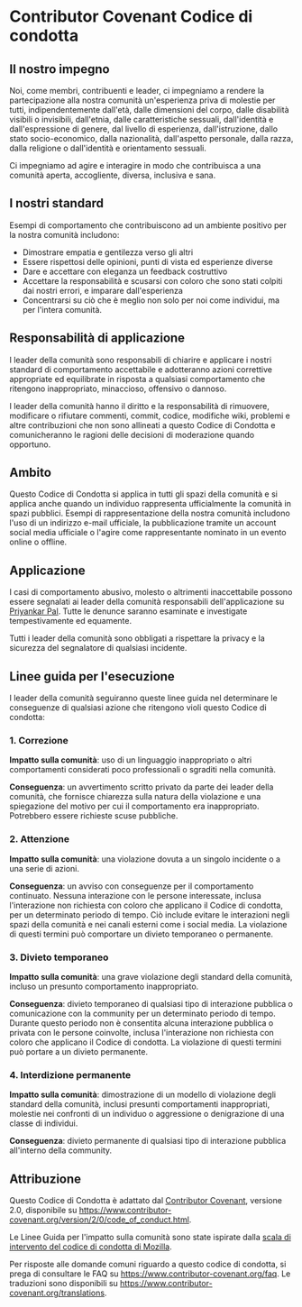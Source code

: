 # Contributor Covenant Codice di condotta

## Il nostro impegno

Noi, come membri, contribuenti e leader, ci impegniamo a rendere la partecipazione alla nostra comunità un'esperienza priva di molestie per tutti, indipendentemente dall'età, dalle dimensioni del corpo, dalle disabilità visibili o invisibili, dall'etnia, dalle caratteristiche sessuali, dall'identità e dall'espressione di genere, dal livello di esperienza, dall'istruzione, dallo stato socio-economico, dalla nazionalità, dall'aspetto personale, dalla razza, dalla religione o dall'identità e orientamento sessuali.

Ci impegniamo ad agire e interagire in modo che contribuisca a una comunità aperta, accogliente, diversa, inclusiva e sana.

## I nostri standard

Esempi di comportamento che contribuiscono ad un ambiente positivo per la nostra comunità includono:

- Dimostrare empatia e gentilezza verso gli altri
- Essere rispettosi delle opinioni, punti di vista ed esperienze diverse
- Dare e accettare con eleganza un feedback costruttivo
- Accettare la responsabilità e scusarsi con coloro che sono stati colpiti dai nostri errori, e imparare dall'esperienza
- Concentrarsi su ciò che è meglio non solo per noi come individui, ma per l'intera comunità.

## Responsabilità di applicazione

I leader della comunità sono responsabili di chiarire e applicare i nostri standard di comportamento accettabile e adotteranno azioni correttive appropriate ed equilibrate in risposta a qualsiasi comportamento che ritengono inappropriato, minaccioso, offensivo o dannoso.

I leader della comunità hanno il diritto e la responsabilità di rimuovere, modificare o rifiutare commenti, commit, codice, modifiche wiki, problemi e altre contribuzioni che non sono allineati a questo Codice di Condotta e comunicheranno le ragioni delle decisioni di moderazione quando opportuno.

## Ambito

Questo Codice di Condotta si applica in tutti gli spazi della comunità e si applica anche quando un individuo rappresenta ufficialmente la comunità in spazi pubblici. Esempi di rappresentazione della nostra comunità includono l'uso di un indirizzo e-mail ufficiale, la pubblicazione tramite un account social media ufficiale o l'agire come rappresentante nominato in un evento online o offline.

## Applicazione

I casi di comportamento abusivo, molesto o altrimenti inaccettabile possono essere segnalati ai leader della comunità responsabili dell'applicazione su [Priyankar Pal](https://twitter.com/Priyankarpal). Tutte le denunce saranno esaminate e investigate tempestivamente ed equamente.

Tutti i leader della comunità sono obbligati a rispettare la privacy e la sicurezza del segnalatore di qualsiasi incidente.

## Linee guida per l'esecuzione

I leader della comunità seguiranno queste linee guida nel determinare le conseguenze di qualsiasi azione che ritengono violi questo Codice di condotta:

### 1. Correzione

**Impatto sulla comunità**: uso di un linguaggio inappropriato o altri comportamenti considerati poco professionali o sgraditi nella comunità.

**Conseguenza**: un avvertimento scritto privato da parte dei leader della comunità, che fornisce chiarezza sulla natura della violazione e una spiegazione del motivo per cui il comportamento era inappropriato. Potrebbero essere richieste scuse pubbliche.

### 2. Attenzione

**Impatto sulla comunità**: una violazione dovuta a un singolo incidente o a una serie di azioni.

**Conseguenza**: un avviso con conseguenze per il comportamento continuato. Nessuna interazione con le persone interessate, inclusa l'interazione non richiesta con coloro che applicano il Codice di condotta, per un determinato periodo di tempo. Ciò include evitare le interazioni negli spazi della comunità e nei canali esterni come i social media. La violazione di questi termini può comportare un divieto temporaneo o permanente.

### 3. Divieto temporaneo

**Impatto sulla comunità**: una grave violazione degli standard della comunità, incluso un presunto comportamento inappropriato.

**Conseguenza**: divieto temporaneo di qualsiasi tipo di interazione pubblica o comunicazione con la community per un determinato periodo di tempo. Durante questo periodo non è consentita alcuna interazione pubblica o privata con le persone coinvolte, inclusa l'interazione non richiesta con coloro che applicano il Codice di condotta. La violazione di questi termini può portare a un divieto permanente.

### 4. Interdizione permanente

**Impatto sulla comunità**: dimostrazione di un modello di violazione degli standard della comunità, inclusi presunti comportamenti inappropriati, molestie nei confronti di un individuo o aggressione o denigrazione di una classe di individui.

**Conseguenza**: divieto permanente di qualsiasi tipo di interazione pubblica all'interno della community.

## Attribuzione

Questo Codice di Condotta è adattato dal [Contributor Covenant][homepage], versione 2.0, disponibile su https://www.contributor-covenant.org/version/2/0/code_of_conduct.html.

Le Linee Guida per l'impatto sulla comunità sono state ispirate dalla [scala di intervento del codice di condotta di Mozilla](https://github.com/mozilla/diversity).

[homepage]: https://www.contributor-covenant.org

Per risposte alle domande comuni riguardo a questo codice di condotta, si prega di consultare le FAQ su https://www.contributor-covenant.org/faq. Le traduzioni sono disponibili su https://www.contributor-covenant.org/translations.




